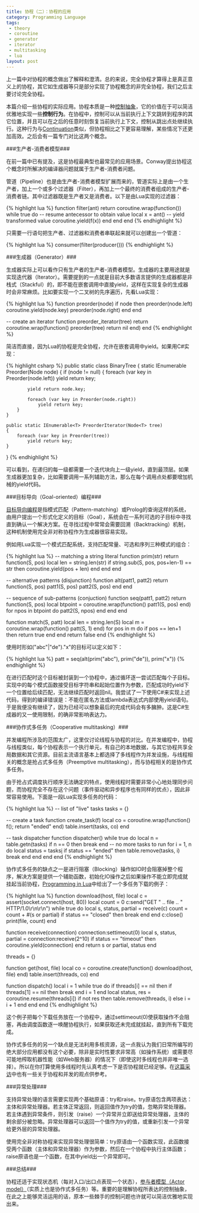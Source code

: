 ```yaml
---
title: 协程（二）：协程的应用
category: Programming Language
tags:
 - theory
 - coroutine
 - generator
 - iterator
 - multitasking
 - lua
layout: post
---
```


上一篇中对协程的概念做出了解释和澄清。总的来说，完全协程才算得上是真正意义上的协程，其它如生成器等只是部分实现了协程概念的非完全协程，我们之后主要讨论完全协程。

本篇介绍一些协程的实际应用。协程本质是一种[控制抽象](http://en.wikipedia.org/wiki/Control_abstraction#Control_abstraction)，它的价值在于可以简洁优雅地实现一些**控制行为**。在协程中，控制可以从当前执行上下文跳转到程序的其它位置，并且可以在之后的任意时刻恢复当前执行上下文，控制从跳出点处继续执行。这种行为与[Continuation](http://en.wikipedia.org/wiki/Continuation)类似，但协程相比之下更容易理解，某些情况下还更加高效。之后会有一篇专门对比这两个概念。

###生产者-消费者模型###

在前一篇中已有提及，这是协程最典型也最常见的应用场景。Conway提出协程这个概念时所解决的编译器问题就属于生产者-消费者问题。

管道（Pipeline）也是由生产者-消费者模型扩展而来的，管道实际上是由一个生产者，加上一个或多个过滤器（Filter），再加上一个最终的消费者组成的生产者-消费者链。其中过滤器既是生产者又是消费者。以下是由Lua实现的过滤器：

{% highlight lua %}
function filter(ant)
	return coroutine.wrap(function())
		while true do
			-- resume antecessor to obtain value
			local x = ant()
			-- yield transformed value
			coroutine.yield(f(x))
		end
	end
end
{% endhighlight %}

只需要一行语句把生产者、过滤器和消费者串联起来就可以创建出一个管道：

{% highlight lua %}
consumer(filter(producer()))
{% endhighlight %}

###生成器（Generator）###

生成器实际上可以看作只有生产者的生产者-消费者模型。生成器的主要用途就是实现迭代器（Iterator）。需要提到的一点就是目前大多数语言提供的生成器都是非栈式（Stackful）的，即不能在嵌套调用中直接yield，这样在实现复杂的生成器时会非常麻烦。比如要实现一个二叉树的先序遍历，先看Lua实现：

{% highlight lua %}
function preorder(node)
	if node then
		preorder(node.left)
		coroutine.yield(node.key)
		preorder(node.right)
	end
end

-- create an iterator
function preorder_iterator(tree)
	return coroutine.wrap(function()
		preorder(tree)
		return nil
	end)
end
{% endhighlight %}

简洁而直接，因为Lua的协程是完全协程，允许在嵌套调用中yield。如果用C#实现：

{% highlight csharp %}
public static class BinaryTree<T>
{
	static IEnumerable<T> Preorder(Node<T> node)
	{
		if (node != null) {
			foreach (var key in Preorder(node.left))
				yield return key;

			yield return node.key;

			foreach (var key in Preorder(node.right))
				yield return key;
		}
	}

	public static IEnumerable<T> PreorderIterator(Node<T> tree)
	{
		foreach (var key in Preorder(tree))
			yield return key;
	}
}
{% endhighlight %}

可以看到，在递归的每一级都需要一个迭代块向上一级yield，直到最顶层。如果生成器更加复杂，比如需要调用一系列辅助方法，那么在每个调用点处都要增加机械的yield代码。

###目标导向（Goal-oriented）编程###

[目标导向编程](http://groups.csail.mit.edu/o2s/goals.html)是指模式匹配（Pattern-matching）或Prolog的查询这样的系统，由用户提出一个形式化定义的目标（Goal），系统会在一系列可选的子目标中寻找直到确认一个解决方案。在寻找过程中常常会需要回溯（Backtracking）机制，这种机制使用完全非对称协程作为生成器很容易实现。

例如用Lua实现一个模式匹配系统，支持匹配常量、可选和序列三种模式的组合：

{% highlight lua %}
-- matching a string literal
function prim(str)
	return function(S, pos)
		local len = string.len(str)
		if string.sub(S, pos, pos+len-1) == str then
			coroutine.yield(pos + len)
		end
	end
end

-- alternative patterns (disjunction)
function alt(patt1, patt2)
	return function(S, pos)
		patt1(S, pos)
		patt2(S, pos)
	end
end

-- sequence of sub-patterns (conjuction)
function seq(patt1, patt2)
	return function(S, pos)
		local btpoint = coroutine.wrap(function()
			patt1(S, pos)
		end)
		for npos in btpoint do
			patt2(S, npos)
		end
	end
end

function match(S, patt)
	local len = string.len(S)
	local m = coroutine.wrap(function() patt(S, 1) end)
	for pos in m do
		if pos == len+1 then
			return true
		end
	end
	return false
end
{% endhighlight %}

使用时形如("abc"|"de")."x"的目标可以定义如下：

{% highlight lua %}
patt = seq(alt(prim("abc"), prim("de")), prim("x"))
{% endhighlight %}

在进行匹配时这个目标被封装到一个协程中，通过循环逐一尝试匹配每个子目标。实现中的每个模式函数接受目标字符串和起始位置作为参数，匹配成功时yield下一个位置给后续匹配，无法继续匹配时返回nil。我尝试了一下使用C#来实现上述代码，得到的编译错误是：不能在匿名方法或lambda表达式内部使用yield语句。于是我便没有继续了，因为已经可以想象最后的完成代码会有多臃肿。这是C#生成器的又一使用限制，的确非常影响表达力。

###协作式多任务（Cooperative multitasking）###

并发编程所涉及的范围太广，这里仅讨论线程与协程的对比。在并发编程中，协程与线程类似，每个协程表示一个执行单元，有自己的本地数据，与其它协程共享全局数据和其它资源。目前主流语言基本上都选择了多线程作为并发设施，与线程相关的概念是抢占式多任务（Preemptive multitasking），而与协程相关的是协作式多任务。

由于抢占式调度执行顺序无法确定的特点，使用线程时需要非常小心地处理同步问题，而协程完全不存在这个问题（事件驱动和异步程序也有同样的优点），因此非常容易使用。下面是一段Lua实现多任务的代码：

{% highlight lua %}
-- list of "live" tasks
tasks = {}

-- create a task
function create_task(f)
	local co = coroutine.wrap(function() f(); return "ended" end)
	table.insert(tasks, co)
end

-- task dispatcher
function dispatcher()
	while true do
		local n = table.getn(tasks)
		if n == 0 then break end -- no more tasks to run
		for i = 1, n do
			local status = tasks[i]()
			if status == "ended" then
				table.remove(tasks, i)
				break
			end
		end
	end
end
{% endhighlight %}

协作式多任务的缺点之一是进行阻塞（Blocking）操作如IO时会阻塞掉整个程序，解决方案是提供一个辅助函数，初始化IO操作之后如果操作不能立即完成就挂起当前协程，[Programming in Lua](http://book.douban.com/subject/3076942/)中给出了一个多任务下载的例子：

{% highlight lua %}
function download(host, file)
	local c = assert(socket.connect(host, 80))
	local count = 0
	c:send("GET " .. file .. " HTTP/1.0\r\n\r\n")
	while true do
		local s, status, partial = receive(c)
		count = count + #(s or partial)
		if status == "closed" then break end
	end
	c:close()
	print(file, count)
end

function receive(connection)
	connection:settimeout(0)
	local s, status, partial = connection:receive(2^10)
	if status == "timeout" then
		coroutine.yield(connection)
	end
	return s or partial, status
end

threads = {}

function get(host, file)
	local co = coroutine.create(function()
		download(host, file)
	end)
	table.insert(threads, co)
end

function dispatch()
	local i = 1
	while true do
		if threads[i] == nil then
			if threads[1] == nil then break end
			i = 1
		end
		local status, res = coroutine.resume(threads[i])
		if not res then
			table.remove(threads, i)
		else
			i = i + 1
		end
	end
end
{% endhighlight %}

这个例子把每个下载任务放在一个协程中，通过settimeout(0)使获取操作不会阻塞，再由调度函数逐一唤醒协程执行，如果获取还未完成就挂起，直到所有下载完成。

协作式多任务的另一个缺点是无法利用多核资源，这一点我认为我们日常所编写的绝大部分应用都没有这个必要，除非是实时性要求非常高（如操作系统）或需要尽可能地榨取机器性能（如Web服务器）的情况下（即使这时多线程也并非唯一选择）。所以在你打算使用多线程时先认真考虑一下是否协程就已经足够。在[这篇采访](http://blog.codingnow.com/2010/06/masterminds_of_programming_7_lua.html)中也有一些关于协程和并发的观点供参考。

###异常处理###

支持异常处理的语言需要实现两个基础原语：try和raise。try原语包含两项表达：主体和异常处理器。若主体正常返回，则返回值作为try的值，忽略异常处理器。若主体遇到异常条件，则引发（raise）一个异常并立即送给异常处理器，主体的剩余部分被忽略。异常处理器可以返回一个值作为try的值，或重新引发一个异常给更外层的异常处理器。

使用完全非对称协程来实现异常处理很简单：try原语由一个函数实现，此函数接受两个函数（主体和异常处理器）作为参数，然后在一个协程中执行主体函数；raise原语也是一个函数，在其中yield出一个异常即可。

###总结###

协程还适于实现状态机（每对入口/出口点表现一个状态），[参与者模型（Actor model）](http://en.wikipedia.org/wiki/Actor_model)（实质上也是协作式多任务）等。重要的是理解协程所表达的控制抽象，在此之上能够灵活运用的话，原本一些棘手的控制问题也许就可以简洁优雅地实现出来。






